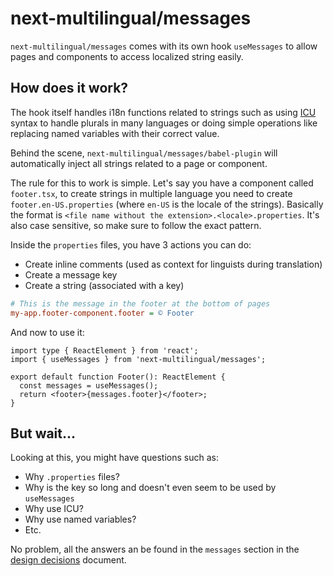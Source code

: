 # next-multilingual/messages

`next-multilingual/messages` comes with its own hook `useMessages` to allow pages and components to access localized string easily.

## How does it work?

The hook itself handles i18n functions related to strings such as using [ICU](https://unicode-org.github.io/icu/) syntax to handle plurals in many languages or doing simple operations like replacing named variables with their correct value.

Behind the scene, `next-multilingual/messages/babel-plugin` will automatically inject all strings related to a page or component. 

The rule for this to work is simple. Let's say you have a component called `footer.tsx`, to create strings in multiple language you need to create `footer.en-US.properties` (where `en-US` is the locale of the strings). Basically the format is `<file name without the extension>.<locale>.properties`. It's also case sensitive, so make sure to follow the exact pattern.

Inside the `properties` files, you have 3 actions you can do:

- Create inline comments (used as context for linguists during translation)
- Create a message key
- Create a string (associated with a key)

```ini
# This is the message in the footer at the bottom of pages
my-app.footer-component.footer = © Footer
```

And now to use it:

```tsx
import type { ReactElement } from 'react';
import { useMessages } from 'next-multilingual/messages';

export default function Footer(): ReactElement {
  const messages = useMessages();
  return <footer>{messages.footer}</footer>;
}
```

## But wait...

Looking at this, you might have questions such as:

- Why `.properties` files?
- Why is the key so long and doesn't even seem to be used by `useMessages`
- Why use ICU?
- Why use named variables?
- Etc.

No problem, all the answers an be found in the `messages` section in the [design decisions](../../docs/design-decisions.md) document.

